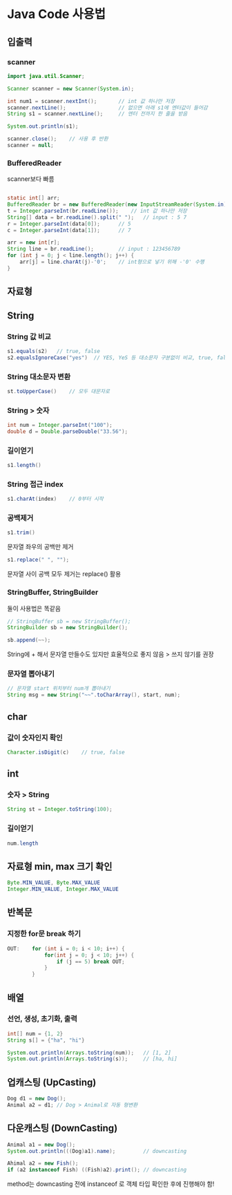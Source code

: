 # Java Code 사용법

## 입출력

### scanner
```java
import java.util.Scanner;

Scanner scanner = new Scanner(System.in);

int num1 = scanner.nextInt();       // int 값 하나만 저장
scanner.nextLine();                 // 없으면 아래 s1에 엔터값이 들어감
String s1 = scanner.nextLine();     // 엔터 전까지 한 줄을 받음

System.out.println(s1); 

scanner.close();    // 사용 후 반환
scanner = null;
```

### BufferedReader
scanner보다 빠름
```java

static int[] arr;
BufferedReader br = new BufferedReader(new InputStreamReader(System.in));
t = Integer.parseInt(br.readLine());    // int 값 하나만 저장
String[] data = br.readLine().split(" ");   // input : 5 7
r = Integer.parseInt(data[0]);      // 5
c = Integer.parseInt(data[1]);      // 7

arr = new int[r];
String line = br.readLine();        // input : 123456789
for (int j = 0; j < line.length(); j++) {
    arr[j] = line.charAt(j)-'0';    // int형으로 넣기 위해 -'0' 수행
}
```


## 자료형

## String

### String 값 비교
```java
s1.equals(s2)   // true, false
s2.equalsIgnoreCase("yes")  // YES, YeS 등 대소문자 구분없이 비교, true, false
```

### String 대소문자 변환
```java
st.toUpperCase()    // 모두 대문자로
```

### String > 숫자
```java
int num = Integer.parseInt("100");
double d = Double.parseDouble("33.56");
```

### 길이얻기
```java
s1.length()
```

### String 접근 index
```java
s1.charAt(index)    // 0부터 시작
```

### 공백제거
```java
s1.trim()
```
문자열 좌우의 공백만 제거
```java
s1.replace(" ", "");
```
문자열 사이 공백 모두 제거는 replace() 활용

### StringBuffer, StringBuilder
둘이 사용법은 똑같음
```java
// StringBuffer sb = new StringBuffer();
StringBuilder sb = new StringBuilder();

sb.append(~~); 
```
String에 + 해서 문자열 만들수도 있지만 효율적으로 좋지 않음 \> 쓰지 않기를 권장

### 문자열 뽑아내기
```java
// 문자열 start 위치부터 num개 뽑아내기
String msg = new String("~~".toCharArray(), start, num);  
```

## char

### 값이 숫자인지 확인
```java
Character.isDigit(c)    // true, false
```

## int

### 숫자 > String
```java
String st = Integer.toString(100);
```

### 길이얻기
```java
num.length
```

## 자료형 min, max 크기 확인
```java
Byte.MIN_VALUE, Byte.MAX_VALUE
Integer.MIN_VALUE, Integer.MAX_VALUE
```


## 반복문

### 지정한 for문 break 하기

```java
OUT:    for (int i = 0; i < 10; i++) {
            for(int j = 0; j < 10; j++) {
                if (j == 5) break OUT;
            }
        }
```

## 배열

### 선언, 생성, 초기화, 출력
```java
int[] num = {1, 2}
String s[] = {"ha", "hi"}

System.out.println(Arrays.toString(num));   // [1, 2]	
System.out.println(Arrays.toString(s));     // [ha, hi]
```

## 업캐스팅 (UpCasting)
```java
Dog d1 = new Dog();
Animal a2 = d1; // Dog > Animal로 자동 형변환 
```

## 다운캐스팅 (DownCasting)
```java
Animal a1 = new Dog(); 
System.out.println(((Dog)a1).name);			// downcasting

Ahimal a2 = new Fish();
if (a2 instanceof Fish) ((Fish)a2).print();	// downcasting
```
method는 downcasting 전에 instanceof 로 객체 타입 확인한 후에 진행해야 함!<br>


<!-- 
```java

``` 
-->